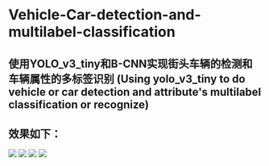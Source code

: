# Vehicle-Car-detection-and-multilabel-classification
## 使用YOLO_v3_tiny和B-CNN实现街头车辆的检测和车辆属性的多标签识别 (Using yolo_v3_tiny to do vehicle or car detection and attribute's multilabel classification or recognize)

## 效果如下： </br>
![](https://github.com/CaptainEven/Vehicle-Car-detection-and-multilabel-classification/blob/master/test_result/test_5.jpg)
![](https://github.com/CaptainEven/Vehicle-Car-detection-and-multilabel-classification/blob/master/test_result/test_14.jpg)
![](https://github.com/CaptainEven/Vehicle-Car-detection-and-multilabel-classification/blob/master/test_result/test_6.jpg)
![](https://github.com/CaptainEven/Vehicle-Car-detection-and-multilabel-classification/blob/master/test_result/test_4.jpg)
